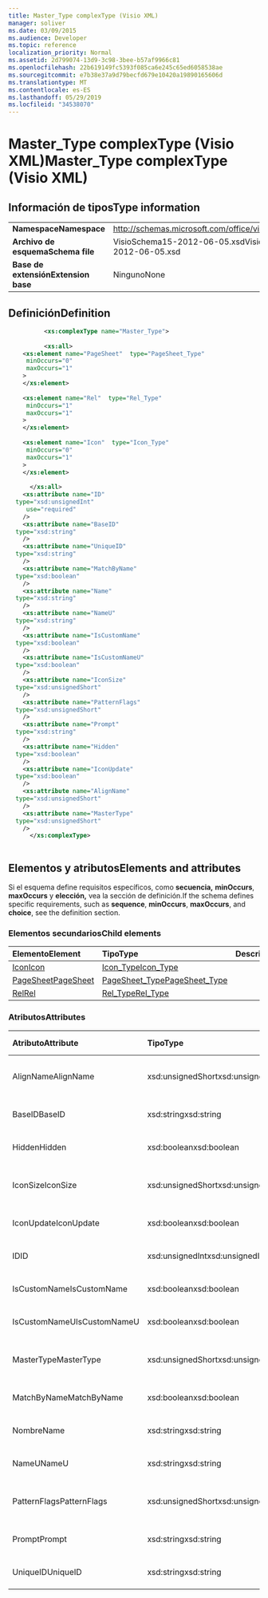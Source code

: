 ```yaml
---
title: Master_Type complexType (Visio XML)
manager: soliver
ms.date: 03/09/2015
ms.audience: Developer
ms.topic: reference
localization_priority: Normal
ms.assetid: 2d799074-13d9-3c98-3bee-b57af9966c81
ms.openlocfilehash: 22b619149fc5393f085ca6e245c65ed6058538ae
ms.sourcegitcommit: e7b38e37a9d79becfd679e10420a19890165606d
ms.translationtype: MT
ms.contentlocale: es-ES
ms.lasthandoff: 05/29/2019
ms.locfileid: "34538070"
---
```

# <a name="master_type-complextype-visio-xml"></a><span data-ttu-id="957c7-102">Master_Type complexType (Visio XML)</span><span class="sxs-lookup"><span data-stu-id="957c7-102">Master_Type complexType (Visio XML)</span></span>

## <a name="type-information"></a><span data-ttu-id="957c7-103">Información de tipos</span><span class="sxs-lookup"><span data-stu-id="957c7-103">Type information</span></span>

|||
|:-----|:-----|
|<span data-ttu-id="957c7-104">**Namespace**</span><span class="sxs-lookup"><span data-stu-id="957c7-104">**Namespace**</span></span> <br/> |http://schemas.microsoft.com/office/visio/2011/1/core  <br/> |
|<span data-ttu-id="957c7-105">**Archivo de esquema**</span><span class="sxs-lookup"><span data-stu-id="957c7-105">**Schema file**</span></span> <br/> |<span data-ttu-id="957c7-106">VisioSchema15-2012-06-05.xsd</span><span class="sxs-lookup"><span data-stu-id="957c7-106">VisioSchema15-2012-06-05.xsd</span></span>  <br/> |
|<span data-ttu-id="957c7-107">**Base de extensión**</span><span class="sxs-lookup"><span data-stu-id="957c7-107">**Extension base**</span></span> <br/> |<span data-ttu-id="957c7-108">Ninguno</span><span class="sxs-lookup"><span data-stu-id="957c7-108">None</span></span>  <br/> |
   
## <a name="definition"></a><span data-ttu-id="957c7-109">Definición</span><span class="sxs-lookup"><span data-stu-id="957c7-109">Definition</span></span>

```XML
          <xs:complexType name="Master_Type">
          
          <xs:all>
    <xs:element name="PageSheet"  type="PageSheet_Type"
     minOccurs="0"
     maxOccurs="1"
    >
    </xs:element>
    
    <xs:element name="Rel"  type="Rel_Type"
     minOccurs="1"
     maxOccurs="1"
    >
    </xs:element>
    
    <xs:element name="Icon"  type="Icon_Type"
     minOccurs="0"
     maxOccurs="1"
    >
    </xs:element>
    
      </xs:all>
    <xs:attribute name="ID"
  type="xsd:unsignedInt"
     use="required"
    />
    <xs:attribute name="BaseID"
  type="xsd:string"
    />
    <xs:attribute name="UniqueID"
  type="xsd:string"
    />
    <xs:attribute name="MatchByName"
  type="xsd:boolean"
    />
    <xs:attribute name="Name"
  type="xsd:string"
    />
    <xs:attribute name="NameU"
  type="xsd:string"
    />
    <xs:attribute name="IsCustomName"
  type="xsd:boolean"
    />
    <xs:attribute name="IsCustomNameU"
  type="xsd:boolean"
    />
    <xs:attribute name="IconSize"
  type="xsd:unsignedShort"
    />
    <xs:attribute name="PatternFlags"
  type="xsd:unsignedShort"
    />
    <xs:attribute name="Prompt"
  type="xsd:string"
    />
    <xs:attribute name="Hidden"
  type="xsd:boolean"
    />
    <xs:attribute name="IconUpdate"
  type="xsd:boolean"
    />
    <xs:attribute name="AlignName"
  type="xsd:unsignedShort"
    />
    <xs:attribute name="MasterType"
  type="xsd:unsignedShort"
    />
      </xs:complexType>
      
```

## <a name="elements-and-attributes"></a><span data-ttu-id="957c7-110">Elementos y atributos</span><span class="sxs-lookup"><span data-stu-id="957c7-110">Elements and attributes</span></span>

<span data-ttu-id="957c7-111">Si el esquema define requisitos específicos, como **secuencia,** **minOccurs**, **maxOccurs** y **elección,** vea la sección de definición.</span><span class="sxs-lookup"><span data-stu-id="957c7-111">If the schema defines specific requirements, such as **sequence**, **minOccurs**, **maxOccurs**, and **choice**, see the definition section.</span></span> 
  
### <a name="child-elements"></a><span data-ttu-id="957c7-112">Elementos secundarios</span><span class="sxs-lookup"><span data-stu-id="957c7-112">Child elements</span></span>

|<span data-ttu-id="957c7-113">**Elemento**</span><span class="sxs-lookup"><span data-stu-id="957c7-113">**Element**</span></span>|<span data-ttu-id="957c7-114">**Tipo**</span><span class="sxs-lookup"><span data-stu-id="957c7-114">**Type**</span></span>|<span data-ttu-id="957c7-115">**Descripción**</span><span class="sxs-lookup"><span data-stu-id="957c7-115">**Description**</span></span>|
|:-----|:-----|:-----|
|[<span data-ttu-id="957c7-116">Icon</span><span class="sxs-lookup"><span data-stu-id="957c7-116">Icon</span></span>](icon-element-master_type-complextypevisio-xml.md) <br/> |[<span data-ttu-id="957c7-117">Icon_Type</span><span class="sxs-lookup"><span data-stu-id="957c7-117">Icon_Type</span></span>](icon_type-complextypevisio-xml.md) <br/> ||
|[<span data-ttu-id="957c7-118">PageSheet</span><span class="sxs-lookup"><span data-stu-id="957c7-118">PageSheet</span></span>](pagesheet-element-master_type-complextypevisio-xml.md) <br/> |[<span data-ttu-id="957c7-119">PageSheet_Type</span><span class="sxs-lookup"><span data-stu-id="957c7-119">PageSheet_Type</span></span>](pagesheet_type-complextypevisio-xml.md) <br/> ||
|[<span data-ttu-id="957c7-120">Rel</span><span class="sxs-lookup"><span data-stu-id="957c7-120">Rel</span></span>](rel-element-master_type-complextypevisio-xml.md) <br/> |[<span data-ttu-id="957c7-121">Rel_Type</span><span class="sxs-lookup"><span data-stu-id="957c7-121">Rel_Type</span></span>](rel_type-complextypevisio-xml.md) <br/> ||
   
### <a name="attributes"></a><span data-ttu-id="957c7-122">Atributos</span><span class="sxs-lookup"><span data-stu-id="957c7-122">Attributes</span></span>

|<span data-ttu-id="957c7-123">**Atributo**</span><span class="sxs-lookup"><span data-stu-id="957c7-123">**Attribute**</span></span>|<span data-ttu-id="957c7-124">**Tipo**</span><span class="sxs-lookup"><span data-stu-id="957c7-124">**Type**</span></span>|<span data-ttu-id="957c7-125">**Obligatorio**</span><span class="sxs-lookup"><span data-stu-id="957c7-125">**Required**</span></span>|<span data-ttu-id="957c7-126">**Descripción**</span><span class="sxs-lookup"><span data-stu-id="957c7-126">**Description**</span></span>|<span data-ttu-id="957c7-127">**Posibles valores**</span><span class="sxs-lookup"><span data-stu-id="957c7-127">**Possible values**</span></span>|
|:-----|:-----|:-----|:-----|:-----|
|<span data-ttu-id="957c7-128">AlignName</span><span class="sxs-lookup"><span data-stu-id="957c7-128">AlignName</span></span>  <br/> |<span data-ttu-id="957c7-129">xsd:unsignedShort</span><span class="sxs-lookup"><span data-stu-id="957c7-129">xsd:unsignedShort</span></span>  <br/> |<span data-ttu-id="957c7-130">opcional</span><span class="sxs-lookup"><span data-stu-id="957c7-130">optional</span></span>  <br/> ||<span data-ttu-id="957c7-131">Valores del tipo xsd:unsignedShort.</span><span class="sxs-lookup"><span data-stu-id="957c7-131">Values of the xsd:unsignedShort type.</span></span>  <br/> |
|<span data-ttu-id="957c7-132">BaseID</span><span class="sxs-lookup"><span data-stu-id="957c7-132">BaseID</span></span>  <br/> |<span data-ttu-id="957c7-133">xsd:string</span><span class="sxs-lookup"><span data-stu-id="957c7-133">xsd:string</span></span>  <br/> |<span data-ttu-id="957c7-134">opcional</span><span class="sxs-lookup"><span data-stu-id="957c7-134">optional</span></span>  <br/> ||<span data-ttu-id="957c7-135">Valores del tipo xsd:string.</span><span class="sxs-lookup"><span data-stu-id="957c7-135">Values of the xsd:string type.</span></span>  <br/> |
|<span data-ttu-id="957c7-136">Hidden</span><span class="sxs-lookup"><span data-stu-id="957c7-136">Hidden</span></span>  <br/> |<span data-ttu-id="957c7-137">xsd:boolean</span><span class="sxs-lookup"><span data-stu-id="957c7-137">xsd:boolean</span></span>  <br/> |<span data-ttu-id="957c7-138">opcional</span><span class="sxs-lookup"><span data-stu-id="957c7-138">optional</span></span>  <br/> ||<span data-ttu-id="957c7-139">Valores del tipo xsd:boolean.</span><span class="sxs-lookup"><span data-stu-id="957c7-139">Values of the xsd:boolean type.</span></span>  <br/> |
|<span data-ttu-id="957c7-140">IconSize</span><span class="sxs-lookup"><span data-stu-id="957c7-140">IconSize</span></span>  <br/> |<span data-ttu-id="957c7-141">xsd:unsignedShort</span><span class="sxs-lookup"><span data-stu-id="957c7-141">xsd:unsignedShort</span></span>  <br/> |<span data-ttu-id="957c7-142">opcional</span><span class="sxs-lookup"><span data-stu-id="957c7-142">optional</span></span>  <br/> ||<span data-ttu-id="957c7-143">Valores del tipo xsd:unsignedShort.</span><span class="sxs-lookup"><span data-stu-id="957c7-143">Values of the xsd:unsignedShort type.</span></span>  <br/> |
|<span data-ttu-id="957c7-144">IconUpdate</span><span class="sxs-lookup"><span data-stu-id="957c7-144">IconUpdate</span></span>  <br/> |<span data-ttu-id="957c7-145">xsd:boolean</span><span class="sxs-lookup"><span data-stu-id="957c7-145">xsd:boolean</span></span>  <br/> |<span data-ttu-id="957c7-146">opcional</span><span class="sxs-lookup"><span data-stu-id="957c7-146">optional</span></span>  <br/> ||<span data-ttu-id="957c7-147">Valores del tipo xsd:boolean.</span><span class="sxs-lookup"><span data-stu-id="957c7-147">Values of the xsd:boolean type.</span></span>  <br/> |
|<span data-ttu-id="957c7-148">ID</span><span class="sxs-lookup"><span data-stu-id="957c7-148">ID</span></span>  <br/> |<span data-ttu-id="957c7-149">xsd:unsignedInt</span><span class="sxs-lookup"><span data-stu-id="957c7-149">xsd:unsignedInt</span></span>  <br/> |<span data-ttu-id="957c7-150">necesario</span><span class="sxs-lookup"><span data-stu-id="957c7-150">required</span></span>  <br/> ||<span data-ttu-id="957c7-151">Valores del tipo xsd:unsignedInt.</span><span class="sxs-lookup"><span data-stu-id="957c7-151">Values of the xsd:unsignedInt type.</span></span>  <br/> |
|<span data-ttu-id="957c7-152">IsCustomName</span><span class="sxs-lookup"><span data-stu-id="957c7-152">IsCustomName</span></span>  <br/> |<span data-ttu-id="957c7-153">xsd:boolean</span><span class="sxs-lookup"><span data-stu-id="957c7-153">xsd:boolean</span></span>  <br/> |<span data-ttu-id="957c7-154">opcional</span><span class="sxs-lookup"><span data-stu-id="957c7-154">optional</span></span>  <br/> ||<span data-ttu-id="957c7-155">Valores del tipo xsd:boolean.</span><span class="sxs-lookup"><span data-stu-id="957c7-155">Values of the xsd:boolean type.</span></span>  <br/> |
|<span data-ttu-id="957c7-156">IsCustomNameU</span><span class="sxs-lookup"><span data-stu-id="957c7-156">IsCustomNameU</span></span>  <br/> |<span data-ttu-id="957c7-157">xsd:boolean</span><span class="sxs-lookup"><span data-stu-id="957c7-157">xsd:boolean</span></span>  <br/> |<span data-ttu-id="957c7-158">opcional</span><span class="sxs-lookup"><span data-stu-id="957c7-158">optional</span></span>  <br/> ||<span data-ttu-id="957c7-159">Valores del tipo xsd:boolean.</span><span class="sxs-lookup"><span data-stu-id="957c7-159">Values of the xsd:boolean type.</span></span>  <br/> |
|<span data-ttu-id="957c7-160">MasterType</span><span class="sxs-lookup"><span data-stu-id="957c7-160">MasterType</span></span>  <br/> |<span data-ttu-id="957c7-161">xsd:unsignedShort</span><span class="sxs-lookup"><span data-stu-id="957c7-161">xsd:unsignedShort</span></span>  <br/> |<span data-ttu-id="957c7-162">opcional</span><span class="sxs-lookup"><span data-stu-id="957c7-162">optional</span></span>  <br/> ||<span data-ttu-id="957c7-163">Valores del tipo xsd:unsignedShort.</span><span class="sxs-lookup"><span data-stu-id="957c7-163">Values of the xsd:unsignedShort type.</span></span>  <br/> |
|<span data-ttu-id="957c7-164">MatchByName</span><span class="sxs-lookup"><span data-stu-id="957c7-164">MatchByName</span></span>  <br/> |<span data-ttu-id="957c7-165">xsd:boolean</span><span class="sxs-lookup"><span data-stu-id="957c7-165">xsd:boolean</span></span>  <br/> |<span data-ttu-id="957c7-166">opcional</span><span class="sxs-lookup"><span data-stu-id="957c7-166">optional</span></span>  <br/> ||<span data-ttu-id="957c7-167">Valores del tipo xsd:boolean.</span><span class="sxs-lookup"><span data-stu-id="957c7-167">Values of the xsd:boolean type.</span></span>  <br/> |
|<span data-ttu-id="957c7-168">Nombre</span><span class="sxs-lookup"><span data-stu-id="957c7-168">Name</span></span>  <br/> |<span data-ttu-id="957c7-169">xsd:string</span><span class="sxs-lookup"><span data-stu-id="957c7-169">xsd:string</span></span>  <br/> |<span data-ttu-id="957c7-170">opcional</span><span class="sxs-lookup"><span data-stu-id="957c7-170">optional</span></span>  <br/> ||<span data-ttu-id="957c7-171">Valores del tipo xsd:string.</span><span class="sxs-lookup"><span data-stu-id="957c7-171">Values of the xsd:string type.</span></span>  <br/> |
|<span data-ttu-id="957c7-172">NameU</span><span class="sxs-lookup"><span data-stu-id="957c7-172">NameU</span></span>  <br/> |<span data-ttu-id="957c7-173">xsd:string</span><span class="sxs-lookup"><span data-stu-id="957c7-173">xsd:string</span></span>  <br/> |<span data-ttu-id="957c7-174">opcional</span><span class="sxs-lookup"><span data-stu-id="957c7-174">optional</span></span>  <br/> ||<span data-ttu-id="957c7-175">Valores del tipo xsd:string.</span><span class="sxs-lookup"><span data-stu-id="957c7-175">Values of the xsd:string type.</span></span>  <br/> |
|<span data-ttu-id="957c7-176">PatternFlags</span><span class="sxs-lookup"><span data-stu-id="957c7-176">PatternFlags</span></span>  <br/> |<span data-ttu-id="957c7-177">xsd:unsignedShort</span><span class="sxs-lookup"><span data-stu-id="957c7-177">xsd:unsignedShort</span></span>  <br/> |<span data-ttu-id="957c7-178">opcional</span><span class="sxs-lookup"><span data-stu-id="957c7-178">optional</span></span>  <br/> ||<span data-ttu-id="957c7-179">Valores del tipo xsd:unsignedShort.</span><span class="sxs-lookup"><span data-stu-id="957c7-179">Values of the xsd:unsignedShort type.</span></span>  <br/> |
|<span data-ttu-id="957c7-180">Prompt</span><span class="sxs-lookup"><span data-stu-id="957c7-180">Prompt</span></span>  <br/> |<span data-ttu-id="957c7-181">xsd:string</span><span class="sxs-lookup"><span data-stu-id="957c7-181">xsd:string</span></span>  <br/> |<span data-ttu-id="957c7-182">opcional</span><span class="sxs-lookup"><span data-stu-id="957c7-182">optional</span></span>  <br/> ||<span data-ttu-id="957c7-183">Valores del tipo xsd:string.</span><span class="sxs-lookup"><span data-stu-id="957c7-183">Values of the xsd:string type.</span></span>  <br/> |
|<span data-ttu-id="957c7-184">UniqueID</span><span class="sxs-lookup"><span data-stu-id="957c7-184">UniqueID</span></span>  <br/> |<span data-ttu-id="957c7-185">xsd:string</span><span class="sxs-lookup"><span data-stu-id="957c7-185">xsd:string</span></span>  <br/> |<span data-ttu-id="957c7-186">opcional</span><span class="sxs-lookup"><span data-stu-id="957c7-186">optional</span></span>  <br/> ||<span data-ttu-id="957c7-187">Valores del tipo xsd:string.</span><span class="sxs-lookup"><span data-stu-id="957c7-187">Values of the xsd:string type.</span></span>  <br/> |
   

